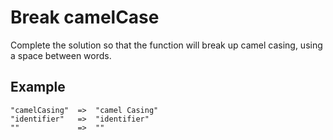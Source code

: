 # Break camelCase

Complete the solution so that the function will break up camel casing, using a space between words.


## Example
```
"camelCasing"  =>  "camel Casing"
"identifier"   =>  "identifier"
""             =>  ""
```